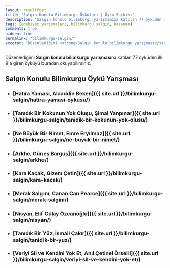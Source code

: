 ```yaml
---
layout: resultPost
title: "Salgın Konulu Bilimkurgu Öyküleri | Öykü Seçkisi"
description: "Salgın konulu bilimkurgu yarışmamıza katılan 77 öyküden ilk 9'a giren öyküyü buradan okuyabilirsiniz"
tags: [edebiyat yarışmaları, bilimkurgu salgın, kazanan]
comments: true
hidden: true
permalink: "bilimkurgu-salgin/"
excerpt: "Düzenlediğimi <strong>Salgın konulu bilimkurgu yarışması</strong>na katılan 77 öyküden ilk 9'a giren öyküyü buradan okuyabilirsiniz"
---
```


Düzenlediğimi **Salgın konulu bilimkurgu yarışması**na katılan 77 öyküden ilk 9'a giren öyküyü buradan okuyabilirsiniz.

## Salgın Konulu Bilimkurgu Öykü Yarışması

- ### [Hatıra Yaması, Alaaddin Beken]({{ site.url }}/bilimkurgu-salgin/hatira-yamasi-oykusu/)

- ### [Tanıdık Bir Kokunun Yok Oluşu, Şimal Yanpınar]({{ site.url }}/bilimkurgu-salgin/tanidik-bir-kokunun-yok-olusu/)

- ### [Ne Büyük Bir Nimet, Emre Eryılmaz]({{ site.url }}/bilimkurgu-salgin/ne-buyuk-bir-nimet/)

- ### [Arkhe, Güneş Barguş]({{ site.url }}/bilimkurgu-salgin/arkhe/)

- ### [Kara Kaçak, Gizem Çetin]({{ site.url }}/bilimkurgu-salgin/kara-kacak/)

- ### [Merak Salgını, Canan Can Pearce]({{ site.url }}/bilimkurgu-salgin/merak-salgini/)

- ### [Nisyan, Elif Gülay Özcanoğlu]({{ site.url }}/bilimkurgu-salgin/nisyan/)

- ### [Tanıdık Bir Yüz, İsmail Çakır]({{ site.url }}/bilimkurgu-salgin/tanidik-bir-yuz/)

- ### [Veriyi Sil ve Kendini Yok Et, Anıl Çetinel Örselli]({{ site.url }}/bilimkurgu-salgin/veriyi-sil-ve-kendini-yok-et/)